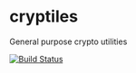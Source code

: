cryptiles
==

General purpose crypto utilities

[![Build Status](https://secure.travis-ci.org/hueniverse/cryptiles.png)](http://travis-ci.org/hueniverse/cryptiles)

